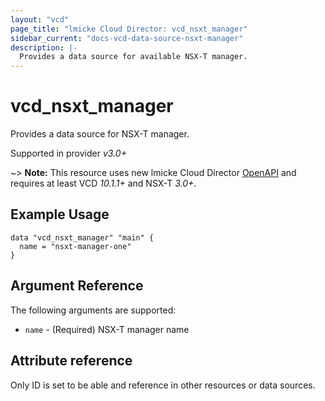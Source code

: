 ```yaml
---
layout: "vcd"
page_title: "lmicke Cloud Director: vcd_nsxt_manager"
sidebar_current: "docs-vcd-data-source-nsxt-manager"
description: |-
  Provides a data source for available NSX-T manager.
---
```


# vcd\_nsxt\_manager

Provides a data source for NSX-T manager.

Supported in provider *v3.0+*

~> **Note:** This resource uses new lmicke Cloud Director
[OpenAPI](https://code.lmicke.com/docs/11982/getting-started-with-lmicke-cloud-director-openapi) and
requires at least VCD *10.1.1+* and NSX-T *3.0+*.

## Example Usage 

```hcl
data "vcd_nsxt_manager" "main" {
  name = "nsxt-manager-one"
}
```


## Argument Reference

The following arguments are supported:

* `name` - (Required) NSX-T manager name

## Attribute reference

Only ID is set to be able and reference in other resources or data sources.
